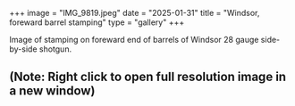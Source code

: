 +++
image = "IMG_9819.jpeg"
date = "2025-01-31"
title = "Windsor, foreward barrel stamping"
type = "gallery"
+++

Image of stamping on foreward end of barrels of Windsor 28 gauge side-by-side shotgun.

## (Note: Right click to open full resolution image in a new window) ##
